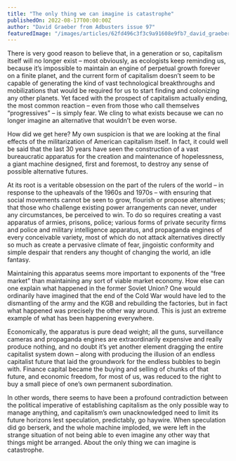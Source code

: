 ```yaml
---
title: "The only thing we can imagine is catastrophe"
publishedOn: 2022-08-17T00:00:00Z
author: "David Graeber from Adbusters issue 97"
featuredImage: "/images/articles/62fd496c3f3c9a91608e9fb7_david_graeber_adb97_550px_1.jpg"
---
```


There is very good reason to believe that, in a generation or so, capitalism itself will no longer exist – most obviously, as ecologists keep reminding us, because it’s impossible to maintain an engine of perpetual growth forever on a finite planet, and the current form of capitalism doesn’t seem to be capable of generating the kind of vast technological breakthroughs and mobilizations that would be required for us to start finding and colonizing any other planets. Yet faced with the prospect of capitalism actually ending, the most common reaction – even from those who call themselves “progressives” – is simply fear. We cling to what exists because we can no longer imagine an alternative that wouldn’t be even worse.

How did we get here? My own suspicion is that we are looking at the final effects of the militarization of American capitalism itself. In fact, it could well be said that the last 30 years have seen the construction of a vast bureaucratic apparatus for the creation and maintenance of hopelessness, a giant machine designed, first and foremost, to destroy any sense of possible alternative futures. 

At its root is a veritable obsession on the part of the rulers of the world – in response to the upheavals of the 1960s and 1970s – with ensuring that social movements cannot be seen to grow, flourish or propose alternatives; that those who challenge existing power arrangements can never, under any circumstances, be perceived to win. To do so requires creating a vast apparatus of armies, prisons, police; various forms of private security firms and police and military intelligence apparatus, and propaganda engines of every conceivable variety, most of which do not attack alternatives directly so much as create a pervasive climate of fear, jingoistic conformity and simple despair that renders any thought of changing the world, an idle fantasy. 

Maintaining this apparatus seems more important to exponents of the “free market” than maintaining any sort of viable market economy. How else can one explain what happened in the former Soviet Union? One would ordinarily have imagined that the end of the Cold War would have led to the dismantling of the army and the KGB and rebuilding the factories, but in fact what happened was precisely the other way around. This is just an extreme example of what has been happening everywhere. 

Economically, the apparatus is pure dead weight; all the guns, surveillance cameras and propaganda engines are extraordinarily expensive and really produce nothing, and no doubt it’s yet another element dragging the entire capitalist system down – along with producing the illusion of an endless capitalist future that laid the groundwork for the endless bubbles to begin with. Finance capital became the buying and selling of chunks of that future, and economic freedom, for most of us, was reduced to the right to buy a small piece of one’s own permanent subordination.

In other words, there seems to have been a profound contradiction between the political imperative of establishing capitalism as the only possible way to manage anything, and capitalism’s own unacknowledged need to limit its future horizons lest speculation, predictably, go haywire. When speculation did go berserk, and the whole machine imploded, we were left in the strange situation of not being able to even imagine any other way that things might be arranged. About the only thing we can imagine is catastrophe.
